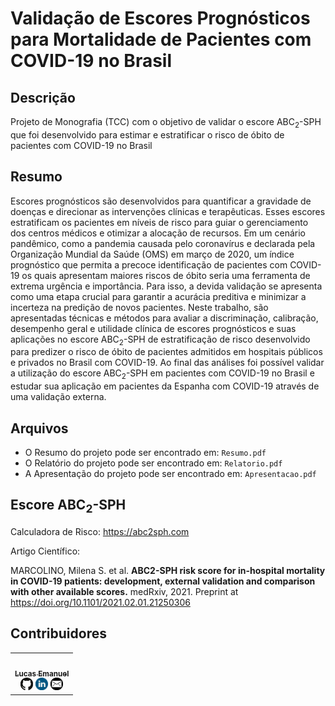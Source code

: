 # Validação de Escores Prognósticos para Mortalidade de Pacientes com COVID-19 no Brasil

## Descrição

Projeto de Monografia (TCC) com o objetivo de validar o escore ABC<sub>2</sub>-SPH que foi desenvolvido para estimar e estratificar o risco de óbito de pacientes com COVID-19 no Brasil

## Resumo

Escores prognósticos são desenvolvidos para quantificar a gravidade de doenças e direcionar as intervenções clínicas e terapêuticas. Esses escores estratificam os pacientes em níveis de risco para guiar o gerenciamento dos centros médicos e otimizar a alocação de recursos. Em um cenário pandêmico, como a pandemia causada pelo coronavírus e declarada pela Organização Mundial da Saúde (OMS) em março de 2020, um índice prognóstico que permita a precoce identificação de pacientes com COVID-19 os quais apresentam maiores riscos de óbito seria uma ferramenta de extrema urgência e importância. Para isso, a devida validação se apresenta como uma etapa crucial para garantir a acurácia preditiva e minimizar a incerteza na predição de novos pacientes. Neste trabalho, são apresentadas técnicas e métodos para avaliar a discriminação, calibração, desempenho geral e utilidade clínica de escores prognósticos e suas aplicações no escore ABC<sub>2</sub>-SPH de estratificação de risco desenvolvido para predizer o risco de óbito de pacientes admitidos em hospitais públicos e privados no Brasil com COVID-19. Ao final das análises foi possível validar a utilização do escore ABC<sub>2</sub>-SPH em pacientes com COVID-19 no Brasil e estudar sua  aplicação em pacientes da Espanha com COVID-19 através de uma validação externa.

## Arquivos

- O Resumo do projeto pode ser encontrado em:
    `Resumo.pdf`
- O Relatório do projeto pode ser encontrado em:
    `Relatorio.pdf`
- A Apresentação do projeto pode ser encontrado em:
    `Apresentacao.pdf`

## Escore ABC<sub>2</sub>-SPH

Calculadora de Risco: https://abc2sph.com

Artigo Científico: 

MARCOLINO, Milena S. et al. **ABC2-SPH risk score for in-hospital mortality in COVID-19 patients: development, external validation and comparison with other available scores.** medRxiv, 2021. Preprint at https://doi.org/10.1101/2021.02.01.21250306

## Contribuidores

<table>
  <tr>
    <td align="center"><a href="https://github.com/luckermos"><img src="https://avatars.githubusercontent.com/u/49843691?s=100" width="100px;" alt=""/><br /><sub><b>Lucas Emanuel</b></sub></a><br /><a href="https://github.com/luckermos" title="Github"><img src="https://raw.githubusercontent.com/luckermos/logos/main/social/git.png" width="20"></a> <a href="https://www.linkedin.com/in/luckermos/" title="LinkedIn"><img src="https://raw.githubusercontent.com/luckermos/logos/main/social/linkedin.png" width="20"></a> <a href="mailto:luckermos19@gmail.com" title="E-mail"><img src="https://raw.githubusercontent.com/luckermos/logos/main/social/email.png" width="20"></a></td>
  </tr>
</table>
